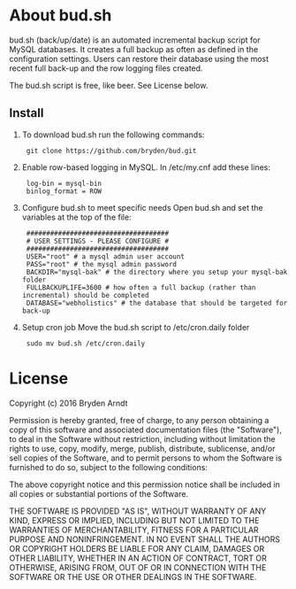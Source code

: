 About bud.sh
==============
bud.sh (back/up/date) is an automated incremental backup script for MySQL databases. It creates a full backup as often as defined in the configuration settings. Users can restore their database using the most recent full back-up and the row logging files created. 

The bud.sh script is free, like beer. See License below.

Install
--------------

1. To download bud.sh run the following commands:

        git clone https://github.com/bryden/bud.git
        
2. Enable row-based logging in MySQL.
In /etc/my.cnf add these lines:

        log-bin = mysql-bin
        binlog_format = ROW

3. Configure bud.sh to meet specific needs
Open bud.sh and set the variables at the top of the file:

        ####################################
        # USER SETTINGS - PLEASE CONFIGURE #
        ####################################
        USER="root" # a mysql admin user account
        PASS="root" # the mysql admin password
        BACKDIR="mysql-bak" # the directory where you setup your mysql-bak folder
        FULLBACKUPLIFE=3600 # how often a full backup (rather than incremental) should be completed
        DATABASE="webholistics" # the database that should be targeted for back-up
4. Setup cron job
Move the bud.sh script to /etc/cron.daily folder

        sudo mv bud.sh /etc/cron.daily

License
=================
Copyright (c) 2016 Bryden Arndt


Permission is hereby granted, free of charge, to any person obtaining a copy of this software and associated documentation files (the "Software"), to deal in the Software without restriction, including without limitation the rights to use, copy, modify, merge, publish, distribute, sublicense, and/or sell copies of the Software, and to permit persons to whom the Software is furnished to do so, subject to the following conditions:

The above copyright notice and this permission notice shall be included in all copies or substantial portions of the Software.

THE SOFTWARE IS PROVIDED "AS IS", WITHOUT WARRANTY OF ANY KIND, EXPRESS OR IMPLIED, INCLUDING BUT NOT LIMITED TO THE WARRANTIES OF MERCHANTABILITY, FITNESS FOR A PARTICULAR PURPOSE AND NONINFRINGEMENT. IN NO EVENT SHALL THE AUTHORS OR COPYRIGHT HOLDERS BE LIABLE FOR ANY CLAIM, DAMAGES OR OTHER LIABILITY, WHETHER IN AN ACTION OF CONTRACT, TORT OR OTHERWISE, ARISING FROM, OUT OF OR IN CONNECTION WITH THE SOFTWARE OR THE USE OR OTHER DEALINGS IN THE SOFTWARE.
